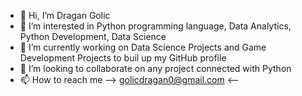 - 👋 Hi, I’m Dragan Golic
- 👀 I’m interested in Python programming language, Data Analytics, Python Development, Data Science 
- 🌱 I’m currently working on Data Science Projects and Game Development Projects to buil up my GitHub profile
- 💞️ I’m looking to collaborate on any project connected with Python 
- 📫 How to reach me --> golicdragan0@gmail.com  <--

<!---
dragangolic/dragangolic is a ✨ special ✨ repository because its `README.md` (this file) appears on your GitHub profile.
You can click the Preview link to take a look at your changes.
--->
